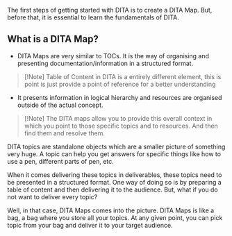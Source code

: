 The first steps of getting started with DITA is to create a DITA Map. But, before that, it is essential to learn the fundamentals of DITA. 

## What is a DITA Map?

- DITA Maps are very similar to TOCs. It is the way of organising and presenting documentation/information in a structured format. 

> [!Note] Table of Content in DITA is a entirely different element, this is point is just provide a point of reference for a better understanding

- It presents information in logical hierarchy and resources are organised outside of the actual concept. 

>[!Note] The DITA maps allow you to provide this overall context in which you point to those specific topics and to resources. And then find them and resolve them.

DITA topics are standalone objects which are a smaller picture of something very huge. A topic can help you get answers for specific things like how to use a pen, different parts of pen, etc. 

When it comes delivering these topics in deliverables, these topics need to be presented in a structured format. One way of doing so is by preparing a table of content and then delivering it to the audience. But, what if you do not want to deliver every topic?

Well, in that case, DITA Maps comes into the picture. DITA Maps is like a bag, a bag where you store all your topics. At any given point, you can pick topic from your bag and deliver it to your target audience. 